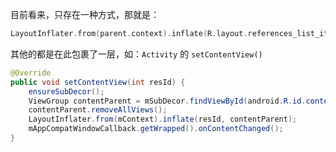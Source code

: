 目前看来，只存在一种方式，那就是：
```Kotlin
LayoutInflater.from(parent.context).inflate(R.layout.references_list_item, parent, false)
```
其他的都是在此包裹了一层，如：`Activity` 的 `setContentView()`
```Java
@Override
public void setContentView(int resId) {
    ensureSubDecor();
    ViewGroup contentParent = mSubDecor.findViewById(android.R.id.content);
    contentParent.removeAllViews();
    LayoutInflater.from(mContext).inflate(resId, contentParent);
    mAppCompatWindowCallback.getWrapped().onContentChanged();
}
```
